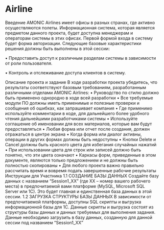 # Airline

Введение
AMONIC Airlines имеет офисы в разных странах, где активно осуществляются полеты. 
Информационная система, которая является предметом данного проекта, будет доступна 
менеджерам и операторам системы в этих офисах. Первой формой входа в систему будет форма 
авторизации. Следующие базовые характеристики решения должны быть выполнены в этой сессии:

• Предоставить доступ к различным разделам системы в зависимости от роли пользователя.

• Контроль и отслеживание доступа клиентов в систему.

Описание проекта и задание
В ходе разработки проекта убедитесь, что результаты соответствуют базовым требованиям, 
разработанным различными отделами AMONIC Airlines:
• Руководство по стилю должно быть применено однородно в ходе всей разработки
• Все требуемые модули ПО должны иметь применимые и полезные проверки и сообщения об 
ошибках, как запрашивает компания
• Где применимо используйте комментарии в коде, для дальнейшего более удобного чтения 
дальнейшими разработчиками системы
• Используйте соглашение об именовании для всех материалов, которые вам будут 
предоставляться
• Любая форма или отчет после создания, должен отражаться в центре экрана
• Когда форма или диалог активны, операции в других формах должны быть недоступны
• Кнопки Delete и Cancel должны быть красного цвета для избегания случайных нажатий
• При использовании цвета для строк или записей должно быть понятно, что эти цвета 
означают
• Каркасы форм, приведенные в этом документе, являются только предложением и не должны 
быть полностью скопированы
• Для любого проекта важно правильно рассчитать время и вовремя подать завершенные 
рабочие результаты
Инструкции для Участника
1.1 СОЗДАНИЕ БАЗЫ ДАННЫХ
Создайте базу данных с названием “Session1_XX” (где XX – номер вашего рабочего места) в 
предпочитаемой вами платформе (MySQL, Microsoft SQL Server или 1С). Это будет главная и 
единственная база данных в этой сессии.
1.2 ЗАГРУЗКА СТРУКТУРЫ БАЗЫ ДАННЫХ
В зависимости от предпочитаемой платформы, доступны SQL скрипты и выгрузка информационной 
базы для 1С. Данные скрипты и выгрузка состоят из структуры базы данных и данных требуемых для 
выполнения задания. Данные необходимо загрузить в базу данных, созданную для данной сессии под 
названием “Session1_XX”
